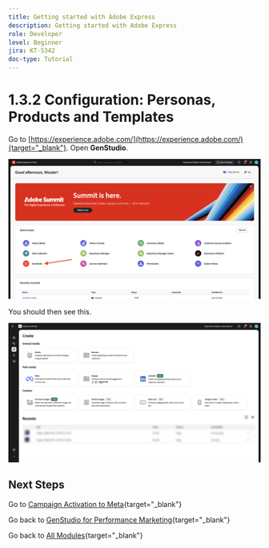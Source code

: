 ```yaml
---
title: Getting started with Adobe Express
description: Getting started with Adobe Express
role: Developer
level: Beginner
jira: KT-5342
doc-type: Tutorial
---
```

# 1.3.2 Configuration: Personas, Products and Templates

Go to [https://experience.adobe.com/](https://experience.adobe.com/){target="_blank"}. Open **GenStudio**.

![GSPeM](./images/gspem1.png)

You should then see this.

![GSPeM](./images/gspem2.png)


## Next Steps

Go to [Campaign Activation to Meta](./ex3.md){target="_blank"}

Go back to [GenStudio for Performance Marketing](./genstudio.md){target="_blank"}

Go back to [All Modules](./../../../overview.md){target="_blank"}
